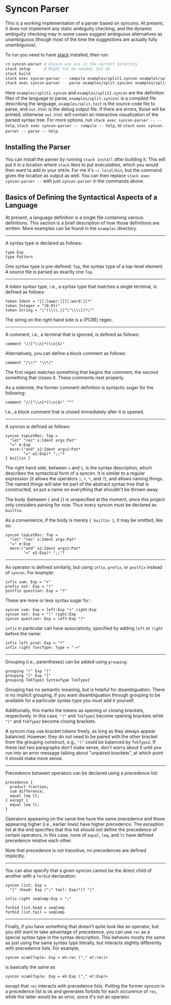 # Syncon Parser

This is a working implementation of a parser based on syncons. At present, it does not implement
any static ambiguity checking, and the dynamic ambiguity checking may in some cases suggest ambiguous alternatives as unambiguous (though most of the time the suggestions are actually fully unambiguous).

To run you need to have [stack](https://docs.haskellstack.org/en/stable/README/) installed, then run:

```sh
cd syncon-parser # Ensure you are in the correct directory
stack setup      # Might not be needed, but eh
stack build
stack exec syncon-parser -- compile examples/split1.syncon examples/split2.syncon --output=examples/split.synconc
stack exec syncon-parser -- parse examples/split.synconc examples/split.test --html=out.html
```

Here `examples/split1.syncon` and `examples/split2.syncon` are the definition files of the language to parse, `examples/split.synconc` is a compiled file describing the language, `examples/split.test` is the source code file to parse, and `out.html` is the debug output file. If there are errors, those will be printed, otherwise `out.html` will contain an interactive visualization of the parsed syntax tree. For more options, run `stack exec syncon-parser -- --help`, `stack exec syncon-parser -- compile -- help`, or `stack exec syncon-parser -- parse -- help`.

## Installing the Parser

You can install the parser by running `stack install` after building it. This will put it in a location where `stack` likes to put executables, which you would then want ta add to your `$PATH`. For me it's `~/.local/bin`, but the command gives the location as output as well. You can then replace `stack exec syncon-parser --` with just `syncon-parser` in the commands above.

## Basics of Defining the Syntactical Aspects of a Language

At present, a language definition is a single file containing various definitions. This section is a brief description of how those definitions are written. More examples can be found in the `examples` directory.

------

A syntax type is declared as follows:

```
type Exp
type Pattern
```

One syntax type is pre-defined: `Top`, the syntax type of a top-level element. A source file is parsed as exactly one `Top`.

------

A token syntax type, i.e., a syntax type that matches a single terminal, is defined as follows:

```
token Ident = "[[:lower:]][[:word:]]*"
token Integer = "[0-9]+"
token String = "\"(\\\\.|[^\"\\\\])*\""
```

The string on the right hand side is a (PCRE) regex.

------

A comment, i.e., a terminal that is ignored, is defined as follows:

```
comment "//[^\\n]*(\\n|$)"
```

Alternatively, you can define a block comment as follows:

```
comment "/\\*" "\\*/"
```

The first regex matches something that begins the comment, the second something that closes it. These comments nest properly.

As a sidenote, the former comment definition is syntactic sugar for the following:

```
comment "//[^\\n]*(\\n|$)" "^"
```

I.e., a block comment that is closed immediately after it is opened.

------

A syncon is defined as follows:

```
syncon topLetRec: Top =
  "let" "rec" x:Ident args:Pat*
  "=" e:Exp
  more:("and" x2:Ident args2:Pat*
        "=" e2:Exp)* ";;"?
{ builtin }
```

The right hand side, between `=` and `{`, is the syntax description, which describes the syntactical form of a syncon. It is similar to a regular expression (it allows the operators `|`, `+`, `*`, and `?`), and allows naming things. The named things will later be part of the abstract syntax tree that is constructed, so put a name on everything that shouldn't be thrown away.

The body (between `{` and `}`) is unspecified at the moment, since this project only considers parsing for now. Thus every syncon must be declared as `builtin`.

As a convenience, if the body is merely `{ builtin }`, it may be omitted, like so:

```
syncon topLetRec: Top =
  "let" "rec" x:Ident args:Pat*
  "=" e:Exp
  more:("and" x2:Ident args2:Pat*
        "=" e2:Exp)* ";;"?
```

------

An operator is defined similarly, but using `infix`, `prefix`, or `postfix` instead of `syncon`. For example:

```
infix sum: Exp = "+"
prefix not: Exp = "!"
postfix question: Exp = "?"
```

These are more or less syntax sugar for :

```
syncon sum: Exp = left:Exp "+" right:Exp
syncon not: Exp = "!" right:Exp
syncon question: Exp = left:Exp "?"
```

`infix` in particular can have associativity, specified by adding `left` or `right` before the name:

```
infix left prod: Exp = "*"
infix right funcType: Type = "->"
```

------

Grouping (i.e., parentheses) can be added using `grouping`:

```
grouping "(" Exp ")"
grouping "[" Exp "]"
grouping TokType1 SyntaxType TokType2
```

Grouping has no semantic meaning, but is helpful for disambiguation. There is no implicit grouping, if you want disambiguation through grouping to be available for a particular syntax type you must add it yourself.

Additionally, this marks the tokens as opening or closing brackets, respectively. In this case, `"("` and `TokType1` become opening brackets while `")"` and `TokType2` become closing brackets.

A syncon may use bracket tokens freely, as long as they always appear balanced. However, they do *not* need to be paired with the other bracket from the grouping construct, e.g., `"("` could be balanced by `TokType2`. If these last two paragraphs don't make sense, don't worry about it until you run into an error message talking about "unpaired brackets", at which point it should make more sense.

------

Precedence between operators can be declared using a precedence list:

```
precedence {
  product fraction;
  sum difference;
  equal leq lt;
} except {
  equal leq lt;
}
```

Operators appearing on the same line have the same precedence and those appearing higher (i.e., earlier lines) have higher precedence. The exception list at the end specifies that this list should *not* define the precedence of certain operators, in this case, none of `equal`, `leq`, and `lt` have defined precedence relative each other.

Note that precedence is not transitive, no precedences are defined implicitly.

------

You can also specify that a given syncon cannot be the direct child of another with a `forbid` declaration:

```
syncon list: Exp =
  "[" (head: Exp (";" tail: Exp)*)? "]"

infix right seqComp:Exp = ";"

forbid list.head = seqComp
forbid list.tail = seqComp
```

------

Finally, if you have something that doesn't quite look like an operator, but you still want to take advantage of precedence, you can use `rec` as a special syntax type in the syntax description. This behaves mostly the same as just using the same syntax type literally, but interacts slightly differently with precedence lists. For example,

```
syncon ocamlTuple: Exp = eh:rec ("," et:rec)+
```

is basically the same as

```
syncon ocamlTuple: Exp = eh:Exp ("," et:Exp)+
```

except that `rec` interacts with precedence lists. Putting the former syncon in a precedence list is ok and generates forbids for each occurence of `rec`, while the latter would be an error, since it's not an operator.
